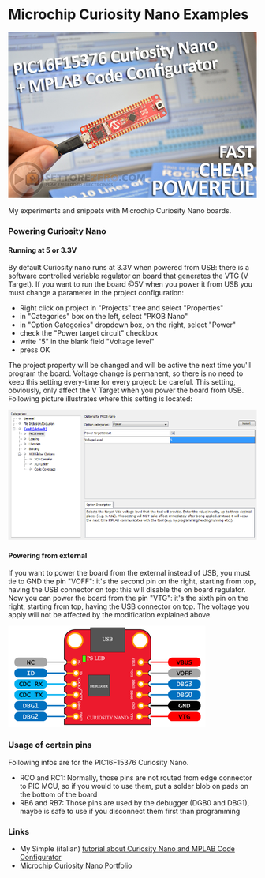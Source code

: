 # Microchip Curiosity Nano Examples   
![PIC16F15376 Curiosity Nano](assets/image.jpg)

My experiments and snippets with Microchip Curiosity Nano boards.

### Powering Curiosity Nano 
#### Running at 5 or 3.3V 
By default Curiosity nano runs at 3.3V when powered from USB: there is a software controlled variable regulator on board that generates the VTG (V Target). If you want to run the board @5V when you power it from USB you must change a parameter in the project configuration: 
- Right click on project in "Projects" tree and select "Properties"
- in "Categories" box on the left, select "PKOB Nano"
- in "Option Categories" dropdown box, on the right, select "Power"
- check the "Power target circuit" checkbox
- write "5" in the blank field "Voltage level"
- press OK   

The project property will be changed and will be active the next time you'll program the board. Voltage change is permanent, so there is no need to keep this setting every-time for every project: be careful. This setting, obviously, only affect the V Target when you power the board from USB. Following picture illustrates where this setting is located:   

![VTG modification](assets/changing_Vtarget.png)    

#### Powering from external 
If you want to power the board from the external instead of USB, you must tie to GND the pin "VOFF": it's the second pin on the right, starting from top, having the USB connector on top: this will disable the on board regulator. Now you can power the board from the pin "VTG": it's the sixth pin on the right, starting from top, having the USB connector on top. The voltage you apply will not be affected by the modification explained above.   

![Curiosity Nano Debugger Pinout](assets/curiosity_nano_standard_debugger_pinout.png)   

### Usage of certain pins  
Following infos are for the PIC16F15376 Curiosity Nano.  
- RCO and RC1: Normally, those pins are not routed from edge connector to PIC MCU, so if you would to use them, put a solder blob on pads on the bottom of the board
- RB6 and RB7: Those pins are used by the debugger (DGB0 and DBG1), maybe is safe to use if you disconnect them first than programming 

### Links
- My Simple (italian) [tutorial about Curiosity Nano and MPLAB Code Configurator](https://www.settorezero.com/wordpress/curiosity-nano-code-configurator-per-entrare-nel-mondo-dei-microcontrollori-pic-senza-sforzo-e-in-economia/)
- [Microchip Curiosity Nano Portfolio](https://www.microchip.com/design-centers/8-bit/development-tools/pic-hardware/curiosity-nano-development-platform)
